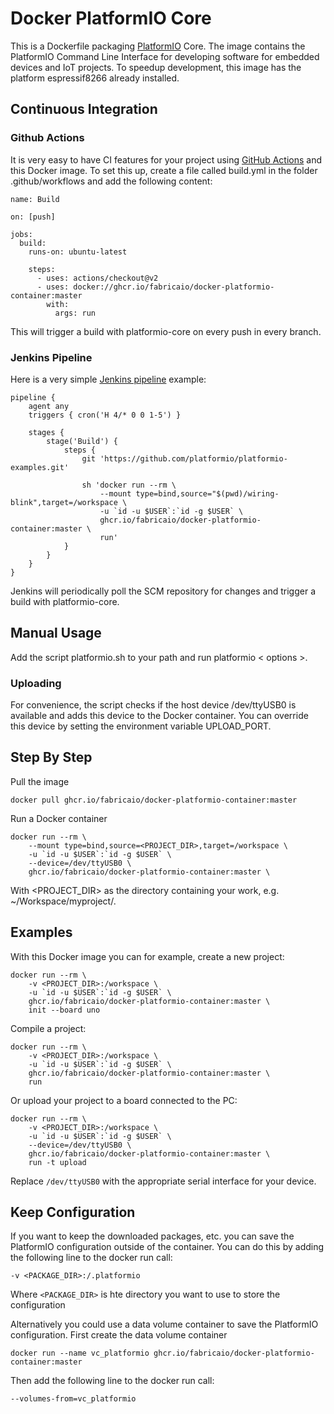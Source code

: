 # Docker PlatformIO Core

This is a Dockerfile packaging [PlatformIO](http://platformio.org/) Core. The image contains the PlatformIO Command Line Interface for developing software for embedded devices and IoT projects. 
To speedup development, this image has the platform espressif8266 already installed.

## Continuous Integration
### Github Actions
It is very easy to have CI features for your project using [GitHub Actions](https://github.com/features/actions) and this Docker image. To set this up, create a file called build.yml in the folder .github/workflows and add the following content:
```
name: Build

on: [push]

jobs:
  build:
    runs-on: ubuntu-latest

    steps:
      - uses: actions/checkout@v2
      - uses: docker://ghcr.io/fabricaio/docker-platformio-container:master
        with:
          args: run
```
This will trigger a build with platformio-core on every push in every branch.

### Jenkins Pipeline
Here is a very simple [Jenkins pipeline](https://www.jenkins.io/doc/book/pipeline/) example:
```
pipeline {
    agent any
    triggers { cron('H 4/* 0 0 1-5') }

    stages {
        stage('Build') {
            steps {
                git 'https://github.com/platformio/platformio-examples.git'

                sh 'docker run --rm \
                    --mount type=bind,source="$(pwd)/wiring-blink",target=/workspace \
                    -u `id -u $USER`:`id -g $USER` \
                    ghcr.io/fabricaio/docker-platformio-container:master \
                    run'
            }
        }
    }
}
```
Jenkins will periodically poll the SCM repository for changes and trigger a build with platformio-core.

## Manual Usage
Add the script platformio.sh to your path and run platformio < options >. 

### Uploading
For convenience, the script checks if the host device /dev/ttyUSB0 is available and adds this device to the Docker container. You can override this device by setting the environment variable UPLOAD_PORT.

## Step By Step
Pull the image
```
docker pull ghcr.io/fabricaio/docker-platformio-container:master
```
Run a Docker container
```
docker run --rm \
    --mount type=bind,source=<PROJECT_DIR>,target=/workspace \
    -u `id -u $USER`:`id -g $USER` \
    --device=/dev/ttyUSB0 \
    ghcr.io/fabricaio/docker-platformio-container:master \
```
With <PROJECT_DIR> as the directory containing your work, e.g. ~/Workspace/myproject/.

## Examples
 With this Docker image you can for example, create a new project:
```
docker run --rm \
    -v <PROJECT_DIR>:/workspace \
    -u `id -u $USER`:`id -g $USER` \
    ghcr.io/fabricaio/docker-platformio-container:master \
    init --board uno
```
Compile a project:
```
docker run --rm \
    -v <PROJECT_DIR>:/workspace \
    -u `id -u $USER`:`id -g $USER` \
    ghcr.io/fabricaio/docker-platformio-container:master \
    run
```
Or upload your project to a board connected to the PC:
```
docker run --rm \
    -v <PROJECT_DIR>:/workspace \
    -u `id -u $USER`:`id -g $USER` \
    --device=/dev/ttyUSB0 \
    ghcr.io/fabricaio/docker-platformio-container:master \
    run -t upload
```
Replace `/dev/ttyUSB0` with the appropriate serial interface for your device.

## Keep Configuration
If you want to keep the downloaded packages, etc. you can save the PlatformIO configuration outside of the container. You can do this by adding the following line to the docker run call:
```
-v <PACKAGE_DIR>:/.platformio
```
Where `<PACKAGE_DIR>` is hte directory you want to use to store the configuration

Alternatively you could use a data volume container to save the PlatformIO configuration. First create the data volume container
```
docker run --name vc_platformio ghcr.io/fabricaio/docker-platformio-container:master
```
Then add the following line to the docker run call:
```
--volumes-from=vc_platformio
```


